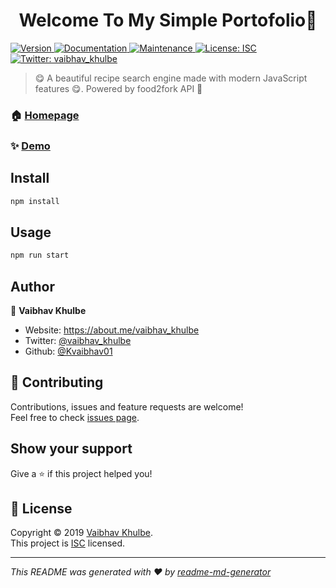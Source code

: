 <h1 align="center">Welcome To My Simple Portofolio👋</h1>
<p>
  <a href="https://www.npmjs.com/package/forkify" target="_blank">
    <img alt="Version" src="https://img.shields.io/npm/v/forkify.svg">
  </a>
  <a href="https://github.com/Kvaibhav01/Forkify-JS#readme" target="_blank">
    <img alt="Documentation" src="https://img.shields.io/badge/documentation-yes-brightgreen.svg" />
  </a>
  <a href="https://github.com/Kvaibhav01/Forkify-JS/graphs/commit-activity" target="_blank">
    <img alt="Maintenance" src="https://img.shields.io/badge/Maintained%3F-yes-green.svg" />
  </a>
  <a href="https://github.com/Kvaibhav01/Forkify-JS/blob/master/LICENSE" target="_blank">
    <img alt="License: ISC" src="https://img.shields.io/github/license/Kvaibhav01/forkify" />
  </a>
  <a href="https://twitter.com/vaibhav_khulbe" target="_blank">
    <img alt="Twitter: vaibhav_khulbe" src="https://img.shields.io/twitter/follow/vaibhav_khulbe.svg?style=social" />
  </a>
</p>

> 😋 A beautiful recipe search engine made with modern JavaScript features 😋. Powered by food2fork API 🍴

### 🏠 [Homepage](https://github.com/Kvaibhav01/Forkify-JS#readme)

### ✨ [Demo](https://trusting-ardinghelli-8416c9.netlify.com/)

## Install

```sh
npm install
```

## Usage

```sh
npm run start
```

## Author

👤 **Vaibhav Khulbe**

* Website: https://about.me/vaibhav_khulbe
* Twitter: [@vaibhav_khulbe](https://twitter.com/vaibhav_khulbe)
* Github: [@Kvaibhav01](https://github.com/Kvaibhav01)

## 🤝 Contributing

Contributions, issues and feature requests are welcome!<br />Feel free to check [issues page](https://github.com/Kvaibhav01/Forkify-JS/issues).

## Show your support

Give a ⭐️ if this project helped you!

## 📝 License

Copyright © 2019 [Vaibhav Khulbe](https://github.com/Kvaibhav01).<br />
This project is [ISC](https://github.com/Kvaibhav01/Forkify-JS/blob/master/LICENSE) licensed.

***
_This README was generated with ❤️ by [readme-md-generator](https://github.com/kefranabg/readme-md-generator)_
